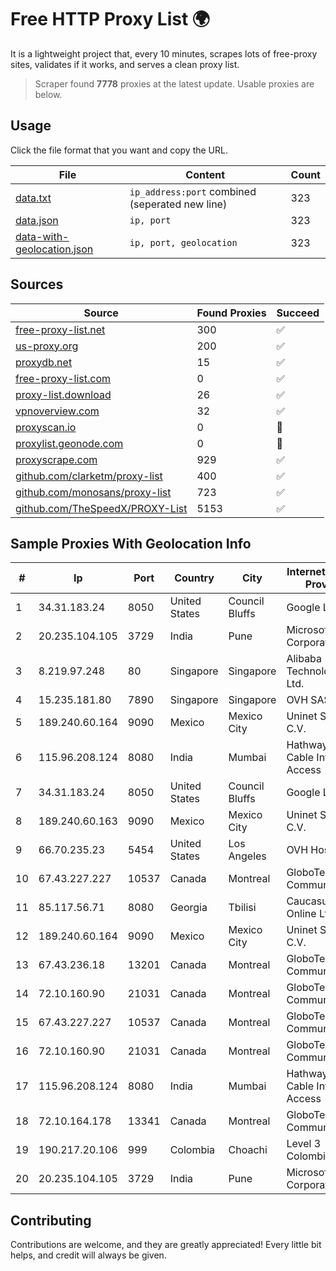 
# Free HTTP Proxy List 🌍

It is a lightweight project that, every 10 minutes, scrapes lots of free-proxy sites, validates if it works, and serves a clean proxy list.


> Scraper found **7778** proxies at the latest update. Usable proxies are below.

## Usage

Click the file format that you want and copy the URL.


|File|Content|Count|
|----|-------|-----|
|[data.txt](https://raw.githubusercontent.com/themiralay/Proxy-List-World/master/data.txt)|`ip_address:port` combined (seperated new line)|323|
|[data.json](https://raw.githubusercontent.com/themiralay/Proxy-List-World/master/data.json)|`ip, port`|323|
|[data-with-geolocation.json](https://raw.githubusercontent.com/themiralay/Proxy-List-World/master/data-with-geolocation.json)|`ip, port, geolocation`|323|

## Sources

|Source|Found Proxies|Succeed|
|------|-------------|-------|
|[free-proxy-list.net](https://free-proxy-list.net)|300|✅|
|[us-proxy.org](https://www.us-proxy.org)|200|✅|
|[proxydb.net](http://proxydb.net)|15|✅|
|[free-proxy-list.com](https://free-proxy-list.com/?page=&port=&type%5B%5D=http&type%5B%5D=https&up_time=0&search=Search)|0|✅|
|[proxy-list.download](https://www.proxy-list.download/HTTP)|26|✅|
|[vpnoverview.com](https://vpnoverview.com/privacy/anonymous-browsing/free-proxy-servers)|32|✅|
|[proxyscan.io](https://www.proxyscan.io)|0|🚫|
|[proxylist.geonode.com](https://proxylist.geonode.com/api/proxy-list?limit=300&page=1&sort_by=lastChecked&sort_type=desc&protocols=http,https)|0|🚫|
|[proxyscrape.com](https://api.proxyscrape.com/v2/?request=displayproxies&protocol=http&timeout=10000&country=all&ssl=all&anonymity=all)|929|✅|
|[github.com/clarketm/proxy-list](https://raw.githubusercontent.com/clarketm/proxy-list/master/proxy-list-raw.txt)|400|✅|
|[github.com/monosans/proxy-list](https://raw.githubusercontent.com/monosans/proxy-list/main/proxies/http.txt)|723|✅|
|[github.com/TheSpeedX/PROXY-List](https://raw.githubusercontent.com/TheSpeedX/PROXY-List/master/http.txt)|5153|✅|


## Sample Proxies With Geolocation Info

|#|Ip|Port|Country|City|Internet Service Provider|
|-|--|----|-------|----|-------------------------|
|1|34.31.183.24|8050|United States|Council Bluffs|Google LLC|
|2|20.235.104.105|3729|India|Pune|Microsoft Corporation|
|3|8.219.97.248|80|Singapore|Singapore|Alibaba (US) Technology Co., Ltd.|
|4|15.235.181.80|7890|Singapore|Singapore|OVH SAS|
|5|189.240.60.164|9090|Mexico|Mexico City|Uninet S.A. de C.V.|
|6|115.96.208.124|8080|India|Mumbai|Hathway IP over Cable Internet Access|
|7|34.31.183.24|8050|United States|Council Bluffs|Google LLC|
|8|189.240.60.163|9090|Mexico|Mexico City|Uninet S.A. de C.V.|
|9|66.70.235.23|5454|United States|Los Angeles|OVH Hosting|
|10|67.43.227.227|10537|Canada|Montreal|GloboTech Communications|
|11|85.117.56.71|8080|Georgia|Tbilisi|Caucasus Online Ltd.|
|12|189.240.60.164|9090|Mexico|Mexico City|Uninet S.A. de C.V.|
|13|67.43.236.18|13201|Canada|Montreal|GloboTech Communications|
|14|72.10.160.90|21031|Canada|Montreal|GloboTech Communications|
|15|67.43.227.227|10537|Canada|Montreal|GloboTech Communications|
|16|72.10.160.90|21031|Canada|Montreal|GloboTech Communications|
|17|115.96.208.124|8080|India|Mumbai|Hathway IP over Cable Internet Access|
|18|72.10.164.178|13341|Canada|Montreal|GloboTech Communications|
|19|190.217.20.106|999|Colombia|Choachi|Level 3 Colombia S.A|
|20|20.235.104.105|3729|India|Pune|Microsoft Corporation|



## Contributing

Contributions are welcome, and they are greatly appreciated! Every
little bit helps, and credit will always be given.

